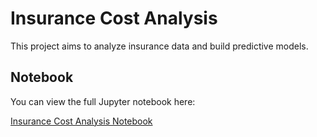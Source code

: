 # Insurance Cost Analysis

This project aims to analyze insurance data and build predictive models.

## Notebook

You can view the full Jupyter notebook here:

[Insurance Cost Analysis Notebook](./insurance_cost_analysis.ipynb)
